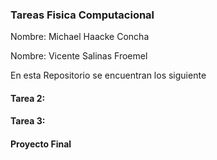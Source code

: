 ### Tareas Fisica Computacional 

Nombre: Michael Haacke Concha

Nombre: Vicente Salinas Froemel

En esta Repositorio se encuentran los siguiente
#### Tarea 2:
#### Tarea 3:
#### Proyecto Final


